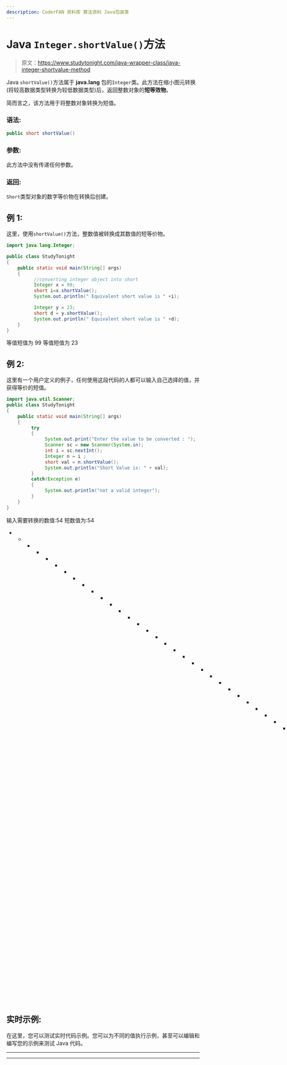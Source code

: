 ```yaml
---
description: CoderFAN 资料库 算法资料 Java包装类
---
```


# Java `Integer.shortValue()`方法

> 原文：<https://www.studytonight.com/java-wrapper-class/java-integer-shortvalue-method>

Java `shortValue()`方法属于 **java.lang** 包的`Integer`类。此方法在缩小图元转换(将较高数据类型转换为较低数据类型)后，返回整数对象的**短等效物**。

简而言之，该方法用于将整数对象转换为短值。

### 语法:

```java
public short shortValue() 
```

### 参数:

此方法中没有传递任何参数。

### 返回:

`Short`类型对象的数字等价物在转换后创建。

## 例 1:

这里，使用`shortValue()`方法，整数值被转换成其数值的短等价物。

```java
import java.lang.Integer;

public class StudyTonight
{  
    public static void main(String[] args) 
    {  
          //converting integer object into short
          Integer x = 99;
          short i=x.shortValue();
          System.out.println(" Equivalent short value is " +i);

          Integer y = 23;  
          short d = y.shortValue();  
          System.out.println(" Equivalent short value is " +d);
    }  
}
```

等值短值为 99
等值短值为 23

## 例 2:

这里有一个用户定义的例子，任何使用这段代码的人都可以输入自己选择的值，并获得等价的短值。

```java
import java.util.Scanner;  
public class StudyTonight
{  
    public static void main(String[] args) 
    {  
         try
         {
              System.out.print("Enter the value to be converted : ");  
              Scanner sc = new Scanner(System.in);  
              int i = sc.nextInt();  
              Integer n = i ;  
              short val = n.shortValue();  
              System.out.println("Short Value is: " + val);  
         }
         catch(Exception e)
         {
              System.out.println("not a valid integer"); 
         }
    }
}
```

输入需要转换的数值:54
短数值为:54
* * * * * * * * * * * * * * * * * * * * * * * * * * * * * * * * * * * * * * * * * * * * * * * * * * *需要转换的数值:0x559
不是有效的整数

## 实时示例:

在这里，您可以测试实时代码示例。您可以为不同的值执行示例，甚至可以编辑和编写您的示例来测试 Java 代码。

* * *

* * *